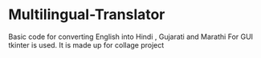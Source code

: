 # Multilingual-Translator

 Basic code for converting English into Hindi , Gujarati and Marathi 
 For GUI tkinter is used. 
 It is made up for collage project
